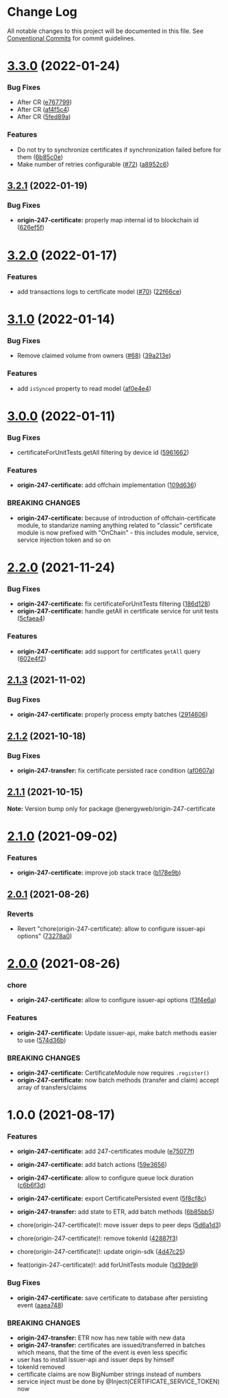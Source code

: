 # Change Log

All notable changes to this project will be documented in this file.
See [Conventional Commits](https://conventionalcommits.org) for commit guidelines.

# [3.3.0](https://github.com/energywebfoundation/origin-247-sdk/compare/@energyweb/origin-247-certificate@3.2.1...@energyweb/origin-247-certificate@3.3.0) (2022-01-24)


### Bug Fixes

* After CR ([e767799](https://github.com/energywebfoundation/origin-247-sdk/commit/e767799e9ea6d77a6d48bc6ce0f754faeaafacc1))
* After CR ([af4f5c4](https://github.com/energywebfoundation/origin-247-sdk/commit/af4f5c4bfb59dfa86e945059cc64375474b9e0c0))
* After CR ([5fed89a](https://github.com/energywebfoundation/origin-247-sdk/commit/5fed89a136220129627195399fbaedf5308c246d))


### Features

* Do not try to synchronize certificates if synchronization failed before for them ([6b85c0e](https://github.com/energywebfoundation/origin-247-sdk/commit/6b85c0e71856637f11020b0b1a1ad535eb099801))
* Make number of retries configurable ([#72](https://github.com/energywebfoundation/origin-247-sdk/issues/72)) ([a8952c6](https://github.com/energywebfoundation/origin-247-sdk/commit/a8952c67d78e31ece571347d8c170699cf5c458f))





## [3.2.1](https://github.com/energywebfoundation/origin-247-sdk/compare/@energyweb/origin-247-certificate@3.2.0...@energyweb/origin-247-certificate@3.2.1) (2022-01-19)


### Bug Fixes

* **origin-247-certificate:** properly map internal id to blockchain id ([626ef5f](https://github.com/energywebfoundation/origin-247-sdk/commit/626ef5f5c798143bf431404ab815b2c981a42fe0))





# [3.2.0](https://github.com/energywebfoundation/origin-247-sdk/compare/@energyweb/origin-247-certificate@3.1.0...@energyweb/origin-247-certificate@3.2.0) (2022-01-17)


### Features

* add transactions logs to certificate model ([#70](https://github.com/energywebfoundation/origin-247-sdk/issues/70)) ([22f66ce](https://github.com/energywebfoundation/origin-247-sdk/commit/22f66ce827f71b809e7e92923ae1f8705dd2df6e))





# [3.1.0](https://github.com/energywebfoundation/origin-247-sdk/compare/@energyweb/origin-247-certificate@3.0.0...@energyweb/origin-247-certificate@3.1.0) (2022-01-14)


### Bug Fixes

* Remove claimed volume from owners ([#68](https://github.com/energywebfoundation/origin-247-sdk/issues/68)) ([39a213e](https://github.com/energywebfoundation/origin-247-sdk/commit/39a213e0b4bcb9311b1c5dae0b1982122dc0385b))


### Features

* add `isSynced` property to read model ([af0e4e4](https://github.com/energywebfoundation/origin-247-sdk/commit/af0e4e43e548e318570add1eec7f1a01bcb53bcf))





# [3.0.0](https://github.com/energywebfoundation/origin-247-sdk/compare/@energyweb/origin-247-certificate@2.2.0...@energyweb/origin-247-certificate@3.0.0) (2022-01-11)


### Bug Fixes

* certificateForUnitTests.getAll filtering by device id ([5961662](https://github.com/energywebfoundation/origin-247-sdk/commit/596166280d899bc5f2fb5253d15429799071f489))


### Features

* **origin-247-certificate:** add offchain implementation ([109d636](https://github.com/energywebfoundation/origin-247-sdk/commit/109d63658684285e61f046998b31f146a59c5c1e))


### BREAKING CHANGES

* **origin-247-certificate:** because of introduction of offchain-certificate module,
to standarize naming anything related to "classic" certificate module is now prefixed with
"OnChain" - this includes module, service, service injection token and so on





# [2.2.0](https://github.com/energywebfoundation/origin-247-sdk/compare/@energyweb/origin-247-certificate@2.1.3...@energyweb/origin-247-certificate@2.2.0) (2021-11-24)


### Bug Fixes

* **origin-247-certificate:** fix certificateForUnitTests filtering ([186d128](https://github.com/energywebfoundation/origin-247-sdk/commit/186d1282c951af9ec678e4ea178146893837f63d))
* **origin-247-certificate:** handle getAll in certificate service for unit tests ([5cfaea4](https://github.com/energywebfoundation/origin-247-sdk/commit/5cfaea45155242ddef32fd196c49355265658a2c))


### Features

* **origin-247-certificate:** add support for certificates `getAll` query ([602e4f2](https://github.com/energywebfoundation/origin-247-sdk/commit/602e4f257b2af610cf56263b55cc43090085d7e3))





## [2.1.3](https://github.com/energywebfoundation/origin-247-sdk/compare/@energyweb/origin-247-certificate@2.1.2...@energyweb/origin-247-certificate@2.1.3) (2021-11-02)


### Bug Fixes

* **origin-247-certificate:** properly process empty batches ([2914606](https://github.com/energywebfoundation/origin-247-sdk/commit/29146062fcd3d88cd8c2482e0a73a9ebb107ab73))





## [2.1.2](https://github.com/energywebfoundation/origin-247-sdk/compare/@energyweb/origin-247-certificate@2.1.1...@energyweb/origin-247-certificate@2.1.2) (2021-10-18)


### Bug Fixes

* **origin-247-transfer:** fix certificate persisted race condition ([af0607a](https://github.com/energywebfoundation/origin-247-sdk/commit/af0607a608a997f0430a05a87ef7ed5795a81b42))





## [2.1.1](https://github.com/energywebfoundation/origin-247-sdk/compare/@energyweb/origin-247-certificate@2.1.0...@energyweb/origin-247-certificate@2.1.1) (2021-10-15)

**Note:** Version bump only for package @energyweb/origin-247-certificate





# [2.1.0](https://github.com/energywebfoundation/origin-247-sdk/compare/@energyweb/origin-247-certificate@2.0.1...@energyweb/origin-247-certificate@2.1.0) (2021-09-02)


### Features

* **origin-247-certificate:** improve job stack trace ([b178e9b](https://github.com/energywebfoundation/origin-247-sdk/commit/b178e9b70556b4d65a1e2ab5b6e6d12becbde590))





## [2.0.1](https://github.com/energywebfoundation/origin-247-sdk/compare/@energyweb/origin-247-certificate@2.0.0...@energyweb/origin-247-certificate@2.0.1) (2021-08-26)


### Reverts

* Revert "chore(origin-247-certificate): allow to configure issuer-api options" ([73278a0](https://github.com/energywebfoundation/origin-247-sdk/commit/73278a0aa390a8d4afb9e024125ead7edcc9e9a2))





# [2.0.0](https://github.com/energywebfoundation/origin-247-sdk/compare/@energyweb/origin-247-certificate@1.0.0...@energyweb/origin-247-certificate@2.0.0) (2021-08-26)


### chore

* **origin-247-certificate:** allow to configure issuer-api options ([f3f4e6a](https://github.com/energywebfoundation/origin-247-sdk/commit/f3f4e6a87b6449ca23f6ec3b16c250d6fda898f5))


### Features

* **origin-247-certificate:** Update issuer-api, make batch methods easier to use ([574d36b](https://github.com/energywebfoundation/origin-247-sdk/commit/574d36b20173db89e774768ee1546b7aa7bfe49f))


### BREAKING CHANGES

* **origin-247-certificate:** CertificateModule now requires `.register()`
* **origin-247-certificate:** now batch methods (transfer and claim) accept array of transfers/claims





# 1.0.0 (2021-08-17)


### Features

* **origin-247-certificate:** add 247-certificates module ([e75077f](https://github.com/energywebfoundation/origin-247-sdk/commit/e75077fd2ebc16a9f4d4895e95650081628fcd47))
* **origin-247-certificate:** add batch actions ([59e3656](https://github.com/energywebfoundation/origin-247-sdk/commit/59e36565fc9e7d2c20ad7bef7c29d90c8aec6ae7))
* **origin-247-certificate:** allow to configure queue lock duration ([c6b6f3d](https://github.com/energywebfoundation/origin-247-sdk/commit/c6b6f3d93540da86b9528eca61e5d7009d071221))
* **origin-247-certificate:** export CertificatePersisted event ([5f8cf8c](https://github.com/energywebfoundation/origin-247-sdk/commit/5f8cf8ce6729e335891e159e1c616d8f6af48d8c))
* **origin-247-transfer:** add state to ETR, add batch methods ([6b85bb5](https://github.com/energywebfoundation/origin-247-sdk/commit/6b85bb585a56e556bf5743c2d400fae974fd9c69))


* chore(origin-247-certificate)!: move issuer deps to peer deps ([5d6a1d3](https://github.com/energywebfoundation/origin-247-sdk/commit/5d6a1d37993087393ef7783dda30dc2bc1d31f04))
* chore(origin-247-certificate)!: remove tokenId ([42887f3](https://github.com/energywebfoundation/origin-247-sdk/commit/42887f33944bbf7f01d4cca0203d995b111c7344))
* chore(origin-247-certificate)!: update origin-sdk ([4d47c25](https://github.com/energywebfoundation/origin-247-sdk/commit/4d47c2569a6cb50e731f7ff649ebe2054dfc3d90))
* feat(origin-247-certificate)!: add forUnitTests module ([1d39de9](https://github.com/energywebfoundation/origin-247-sdk/commit/1d39de9a483d53ef0096c688588f49cb4e91d7c2))


### Bug Fixes

* **origin-247-certificate:** save certificate to database after persisting event ([aaea748](https://github.com/energywebfoundation/origin-247-sdk/commit/aaea748cc3f07f49febfc670928ceabcc08c3af1))


### BREAKING CHANGES

* **origin-247-transfer:** ETR now has new table with new data
* **origin-247-transfer:** certificates are issued/transferred in batches which means, that the time of the event is even less specific
* user has to install issuer-api and issuer deps by himself
* tokenId removed
* certificate claims are now BigNumber strings instead of numbers
* service inject must be done by @Inject(CERTIFICATE_SERVICE_TOKEN) now
